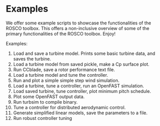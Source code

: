# Examples
We offer some example scripts to showcase the functionalities of the ROSCO toolbox. This offers a non-inclusive overview of some of the primary functionalities of the ROSCO toolbox. Enjoy!

Examples: 
1. Load and save a turbine model. Prints some basic turbine data, and saves the turbine.
2. Load a turbine model from saved pickle, make a Cp surface plot.
3. Run CCblade, save a rotor performance text file.
4. Load a turbine model and tune the controller.
5. Run and plot a simple simple step wind simulation.
6. Load a turbine, tune a controller, run an OpenFAST simulation.
7. Load saved turbine, tune controller, plot minimum pitch schedule.
8. Plot some OpenFAST output data.
9. Run turbsim to compile binary.
10. Tune a controller for distributed aerodynamic control.
11. Generate simplified linear models, save the parameters to a file.
12. Run robust controller tuning